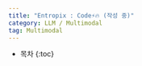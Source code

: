 ```yaml
---
title: "Entropix : Code⚡🔥 (작성 중)"
category: LLM / Multimodal
tag: Multimodal
---
```








* 목차
{:toc}











